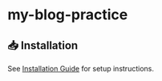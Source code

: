 # my-blog-practice

## 📥 Installation

See [Installation Guide](https://github.com/your-username/my-blog-practice/wiki/Installation) for setup instructions.

